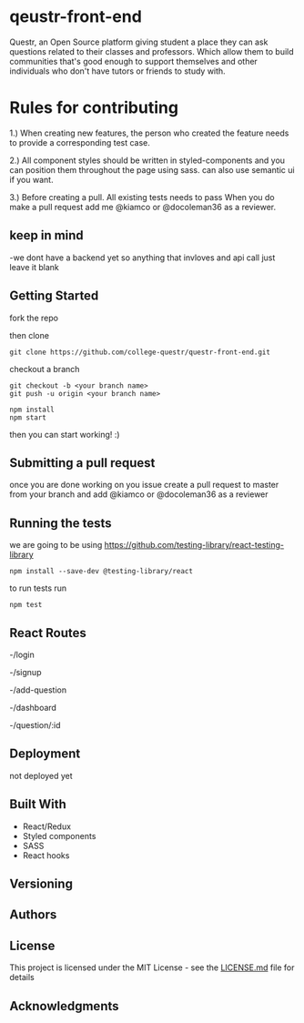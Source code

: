 # qeustr-front-end

  Questr, an Open Source platform giving student a place they can ask questions related to their classes and professors. Which allow them to build communities that's good enough to support themselves and other individuals who don't have tutors or friends to study with.

# Rules for contributing 

1.) When creating new features, the person who created the feature needs to provide a corresponding test case. 

2.) All component styles should be written in styled-components and you can position them throughout the page using sass. can also use semantic ui if you want.

3.) Before creating a pull. All existing tests needs to pass When you do make a pull request add me @kiamco or @docoleman36 as a reviewer.

## keep in mind

  -we dont have a backend yet so anything that invloves and api call just leave it blank

## Getting Started

fork the repo

then clone

```
git clone https://github.com/college-questr/questr-front-end.git
```

checkout a branch 

```
git checkout -b <your branch name>
git push -u origin <your branch name>
```

```
npm install
npm start
```

then you can start working! :)

## Submitting a pull request 

once you are done working on you issue create a pull request to master from your branch and add @kiamco or @docoleman36 as a reviewer

## Running the tests

we are going to be using https://github.com/testing-library/react-testing-library

```
npm install --save-dev @testing-library/react
```

to run tests run 

```
npm test
```

## React Routes

  -/login
  
  -/signup
  
  -/add-question

  -/dashboard

  -/question/:id


## Deployment

not deployed yet

## Built With

  - React/Redux
  - Styled components
  - SASS
  - React hooks

## Versioning


## Authors


## License

This project is licensed under the MIT License - see the [LICENSE.md](LICENSE.md) file for details

## Acknowledgments

